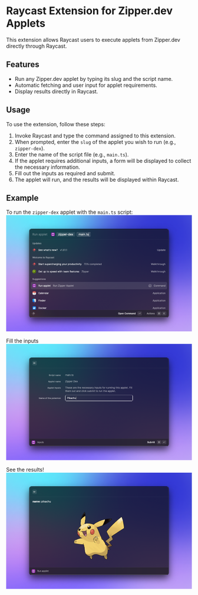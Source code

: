 # Raycast Extension for Zipper.dev Applets

This extension allows Raycast users to execute applets from Zipper.dev directly through Raycast.

## Features

- Run any Zipper.dev applet by typing its slug and the script name.
- Automatic fetching and user input for applet requirements.
- Display results directly in Raycast.

## Usage

To use the extension, follow these steps:

1. Invoke Raycast and type the command assigned to this extension.
2. When prompted, enter the `slug` of the applet you wish to run (e.g., `zipper-dex`).
3. Enter the name of the script file (e.g., `main.ts`).
4. If the applet requires additional inputs, a form will be displayed to collect the necessary information.
5. Fill out the inputs as required and submit.
6. The applet will run, and the results will be displayed within Raycast.

## Example

To run the `zipper-dex` applet with the `main.ts` script:
![Running Zipper Dex](metadata/zipper-run.png)

Fill the inputs
![Filling Inputs](metadata/zipper-run-1.png)

See the results!
![Applet Results](metadata/zipper-run-2.png)

